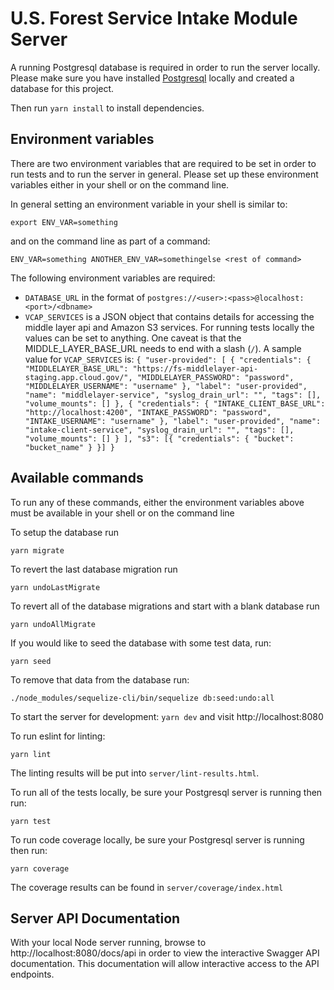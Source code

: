 # U.S. Forest Service Intake Module Server

A running Postgresql database is required in order to run the server locally.  Please make sure you have installed [Postgresql](https://www.postgresql.org/) locally and created a database for this project.

Then run `yarn install` to install dependencies.

## Environment variables

There are two environment variables that are required to be set in order to run tests
and to run the server in general.  Please set up these environment variables either in your shell or on the command line.

In general setting an environment variable in your shell is similar to:

`export ENV_VAR=something`

and on the command line as part of a command:

`ENV_VAR=something ANOTHER_ENV_VAR=somethingelse <rest of command>`

The following environment variables are required:

- `DATABASE_URL` in the format of `postgres://<user>:<pass>@localhost:<port>/<dbname>`
- `VCAP_SERVICES` is a JSON object that contains details for accessing the middle layer api and Amazon S3 services. For running tests locally the values can be set to anything. One caveat is that the MIDDLE_LAYER_BASE_URL needs to end with a slash (`/`). A sample value for `VCAP_SERVICES` is: ```{
  "user-provided": [
    {
      "credentials": {
        "MIDDLELAYER_BASE_URL": "https://fs-middlelayer-api-staging.app.cloud.gov/",
        "MIDDLELAYER_PASSWORD": "password",
        "MIDDLELAYER_USERNAME": "username"
      },
      "label": "user-provided",
      "name": "middlelayer-service",
      "syslog_drain_url": "",
      "tags": [],
      "volume_mounts": []
    },
    {
      "credentials": {
        "INTAKE_CLIENT_BASE_URL": "http://localhost:4200",
        "INTAKE_PASSWORD": "password",
        "INTAKE_USERNAME": "username"
      },
      "label": "user-provided",
      "name": "intake-client-service",
      "syslog_drain_url": "",
      "tags": [],
      "volume_mounts": []
    }
  ],
  "s3": [{ "credentials": { "bucket": "bucket_name" } }]
}```

## Available commands

To run any of these commands, either the environment variables above must be available in your shell or on the command line

To setup the database run

`yarn migrate`

To revert the last database migration run

`yarn undoLastMigrate`

To revert all of the database migrations and start with a blank database run

`yarn undoAllMigrate`

If you would like to seed the database with some test data, run:

`yarn seed`

To remove that data from the database run:

`./node_modules/sequelize-cli/bin/sequelize db:seed:undo:all`

To start the server for development: `yarn dev` and visit http://localhost:8080

To run eslint for linting:

`yarn lint`

The linting results will be put into `server/lint-results.html`.

To run all of the tests locally, be sure your Postgresql server is running then run:

`yarn test`

To run code coverage locally, be sure your Postgresql server is running then run:

`yarn coverage`

The coverage results can be found in `server/coverage/index.html`

## Server API Documentation

With your local Node server running, browse to http://localhost:8080/docs/api in order to view the interactive Swagger API documentation.  This documentation will allow interactive access to the API endpoints.
